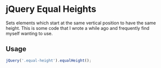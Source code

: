 # jQuery Equal Heights
Sets elements which start at the same vertical position to have the same height.  This is some code that I wrote a while ago and frequently find myself wanting to use.

## Usage
```javascript
jQuery('.equal-height').equalHeight();
```
